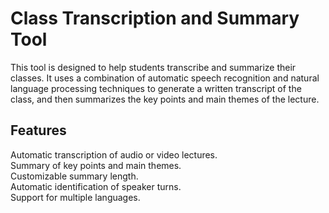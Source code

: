 # Class Transcription and Summary Tool

This tool is designed to help students transcribe and summarize their classes. It uses a combination of automatic speech
recognition
and natural language processing techniques to generate a written transcript of the class,
and then summarizes the key points and main themes of the lecture.

## Features

Automatic transcription of audio or video lectures.  
Summary of key points and main themes.  
Customizable summary length.  
Automatic identification of speaker turns.  
Support for multiple languages.  
